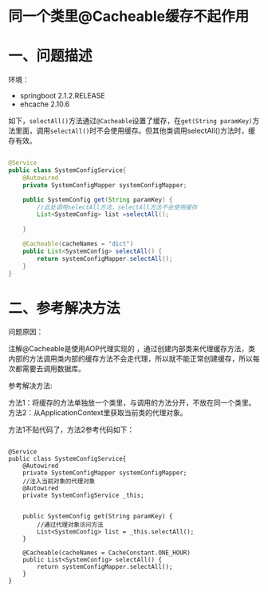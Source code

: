 # 同一个类里@Cacheable缓存不起作用


# 一、问题描述

环境：

- springboot 2.1.2.RELEASE
- ehcache 2.10.6

如下，`selectAll()`方法通过`@Cacheable`设置了缓存，在`get(String paramKey)`方法里面，调用`selectAll()`时不会使用缓存。但其他类调用selectAll()方法时，缓存有效。

```java

@Service
public class SystemConfigService{
	@Autowired
	private SystemConfigMapper systemConfigMapper;

	public SystemConfig get(String paramKey) {
		//此处调用selectAll方法，selectAll方法不会使用缓存
		List<SystemConfig> list =selectAll();
		
	}

	@Cacheable(cacheNames = "dict")
	public List<SystemConfig> selectAll() {
		return systemConfigMapper.selectAll();
	}
}

```



# 二、参考解决方法

问题原因：

注解@Cacheable是使用AOP代理实现的 ，通过创建内部类来代理缓存方法，类内部的方法调用类内部的缓存方法不会走代理，所以就不能正常创建缓存，所以每次都需要去调用数据库。

参考解决方法:

方法1：将缓存的方法单独放一个类里，与调用的方法分开，不放在同一个类里。
方法2：从ApplicationContext里获取当前类的代理对象。

方法1不贴代码了，方法2参考代码如下：

```

@Service
public class SystemConfigService{
	@Autowired
	private SystemConfigMapper systemConfigMapper;
	//注入当前对象的代理对象
	@Autowired
	private SystemConfigService _this;


	public SystemConfig get(String paramKey) {
		//通过代理对象访问方法
		List<SystemConfig> list = _this.selectAll();
	}

	@Cacheable(cacheNames = CacheConstant.ONE_HOUR)
	public List<SystemConfig> selectAll() {
		return systemConfigMapper.selectAll();
	}
}

```





